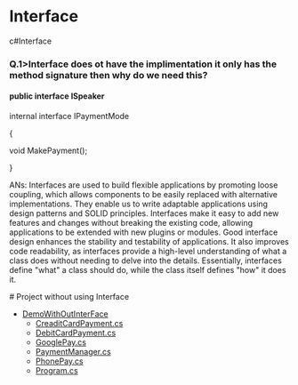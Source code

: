 # Interface
c#Interface

<h3>Q.1>Interface does ot have the implimentation it only has the method signature then why do we need this?</h3>
<h4>public interface ISpeaker</h4>
 <p>internal interface IPaymentMode</p>
   <span>
    <p>{</p> 
   <p> void MakePayment();</p>
   <p>}</p>
   </span>

<p dir="auto">
ANs: Interfaces are used to build flexible applications by promoting loose coupling, which allows components to be easily replaced with alternative implementations. They enable us to write adaptable applications using design patterns and SOLID principles. Interfaces make it easy to add new features and changes without breaking the existing code, allowing applications to be extended with new plugins or modules. Good interface design enhances the stability and testability of applications. It also improves code readability, as interfaces provide a high-level understanding of what a class does without needing to delve into the details. Essentially, interfaces define "what" a class should do, while the class itself defines "how" it does it.
</p>
# Project without using Interface

- [DemoWithOutInterFace](#table-of-contents)
  - [CreaditCardPayment.cs](#goals)
  - [DebitCardPayment.cs](#goals)
  - [GooglePay.cs](#goals)
  - [PaymentManager.cs](#goals)
  - [PhonePay.cs](#fluentpos)
  - [Program.cs](#fluentpos)

